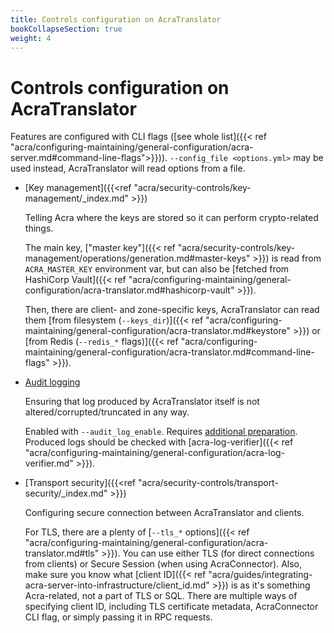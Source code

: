```yaml
---
title: Controls configuration on AcraTranslator
bookCollapseSection: true
weight: 4
---
```


# Controls configuration on AcraTranslator

Features are configured with CLI flags ([see whole list]({{< ref "acra/configuring-maintaining/general-configuration/acra-server.md#command-line-flags">}})).
`--config_file <options.yml>` may be used instead, AcraTranslator will read options from a file.

* [Key management]({{<ref "acra/security-controls/key-management/_index.md" >}})

  Telling Acra where the keys are stored so it can perform crypto-related things.

  The main key, ["master key"]({{< ref "acra/security-controls/key-management/operations/generation.md#master-keys" >}})
  is read from `ACRA_MASTER_KEY` environment var, but can also be
  [fetched from HashiCorp Vault]({{< ref "acra/configuring-maintaining/general-configuration/acra-translator.md#hashicorp-vault" >}}).

  Then, there are client- and zone-specific keys, AcraTranslator can read them
  [from filesystem (`--keys_dir`)]({{< ref "acra/configuring-maintaining/general-configuration/acra-translator.md#keystore" >}}) or
  [from Redis (`--redis_*` flags)]({{< ref "acra/configuring-maintaining/general-configuration/acra-translator.md#command-line-flags" >}}).

* [Audit logging](/acra/security-controls/security-logging-and-events/audit-logging/)

  Ensuring that log produced by AcraTranslator itself is not altered/corrupted/truncated in any way.

  Enabled with `--audit_log_enable`. Requires
  [additional preparation](/acra/security-controls/security-logging-and-events/audit-logging#how-setup-secure-logging).
  Produced logs should be checked with
  [acra-log-verifier]({{< ref "acra/configuring-maintaining/general-configuration/acra-log-verifier.md" >}}).

* [Transport security]({{<ref "acra/security-controls/transport-security/_index.md" >}})

  Configuring secure connection between AcraTranslator and clients.

  For TLS, there are a plenty of
  [`--tls_*` options]({{< ref "acra/configuring-maintaining/general-configuration/acra-translator.md#tls" >}}).
  You can use either TLS (for direct connections from clients) or Secure Session (when using AcraConnector).
  Also, make sure you know what [client ID]({{< ref "acra/guides/integrating-acra-server-into-infrastructure/client_id.md" >}})
  is as it's something Acra-related, not a part of TLS or SQL.
  There are multiple ways of specifying client ID, including TLS certificate metadata, AcraConnector CLI flag, or
  simply passing it in RPC requests.
